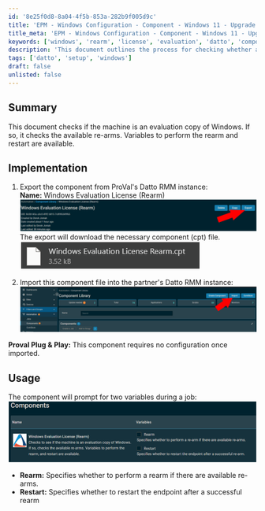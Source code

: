 ```yaml
---
id: '8e25f0d8-8a04-4f5b-853a-282b9f005d9c'
title: 'EPM - Windows Configuration - Component - Windows 11 - Upgrade'
title_meta: 'EPM - Windows Configuration - Component - Windows 11 - Upgrade'
keywords: ['windows', 'rearm', 'license', 'evaluation', 'datto', 'component']
description: 'This document outlines the process for checking whether a machine is an evaluation copy of Windows. It details the steps to export and import the necessary component in Datto RMM, along with the variables for performing a rearm and restarting the endpoint if required.'
tags: ['datto', 'setup', 'windows']
draft: false
unlisted: false
---
```


## Summary

This document checks if the machine is an evaluation copy of Windows. If so, it checks the available re-arms. Variables to perform the rearm and restart are available.

## Implementation

1. Export the component from ProVal's Datto RMM instance:  
   **Name:** Windows Evaluation License (Rearm)  
   ![Image](../../../static/img/EPM---Windows-Configuration---Component---Windows-11---Upgrade/image_1.png)  
   The export will download the necessary component (cpt) file.  
   ![Image](../../../static/img/EPM---Windows-Configuration---Component---Windows-11---Upgrade/image_2.png)  
   
2. Import this component file into the partner's Datto RMM instance:  
   ![Image](../../../static/img/EPM---Windows-Configuration---Component---Windows-11---Upgrade/image_3.png)  

**Proval Plug & Play:** This component requires no configuration once imported.

## Usage

The component will prompt for two variables during a job:  
![Image](../../../static/img/EPM---Windows-Configuration---Component---Windows-11---Upgrade/image_4.png)  

- **Rearm:** Specifies whether to perform a rearm if there are available re-arms.  
- **Restart:** Specifies whether to restart the endpoint after a successful rearm
